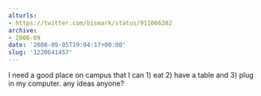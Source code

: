 ```yaml
---
alturls:
- https://twitter.com/bismark/status/911066382
archive:
- 2008-09
date: '2008-09-05T19:04:17+00:00'
slug: '1220641457'
---
```


I need a good place on campus that I can 1) eat 2) have a table and 3)
plug in my computer. any ideas anyone?

